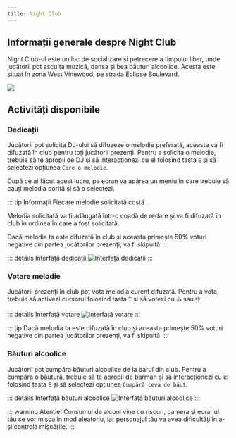 ```yaml
---
title: Night Club
---
```


## Informații generale despre Night Club

Night Club-ul este un loc de socializare și petrecere a timpului liber, unde jucătorii pot asculta muzică, dansa și bea băuturi alcoolice. Acesta este situat în zona West Vinewood, pe strada Eclipse Boulevard.

<Image src="https://i.imgur.com/Cuy4XDd.png" />

## Activități disponibile

### Dedicații

Jucătorii pot solicita DJ-ului să difuzeze o melodie preferată, aceasta va fi difuzată în club pentru toți jucătorii prezenți. Pentru a solicita o melodie, trebuie să te apropii de DJ și să interacționezi cu el folosind tasta `E` și să selectezi opțiunea `Cere o melodie`. 

După ce ai făcut acest lucru, pe ecran va apărea un meniu în care trebuie să cauți melodia dorită și să o selectezi.

::: tip Informații
Fiecare melodie solicitată costă <Dinero :amount="200" />.

Melodia solicitată va fi adăugată într-o coadă de redare și va fi difuzată în club în ordinea în care a fost solicitată.

Dacă melodia ta este difuzată în club și aceasta primește 50% voturi negative din partea jucătorilor prezenți, va fi skipuită.
:::

::: details Interfață dedicații
<Image src="https://i.imgur.com/UJuoNHf.gif" alt="Interfață dedicații" />
:::  

### Votare melodie

Jucătorii prezenți în club pot vota melodia curent difuzată. Pentru a vota, trebuie să activezi cursorul folosind tasta `T` și să votezi cu `👍` sau `👎`.

::: details Interfață votare
<Image src="https://i.imgur.com/3HZXL73.gif" alt="Interfață votare" />
:::

::: tip 
Dacă melodia ta este difuzată în club și aceasta primește 50% voturi negative din partea jucătorilor prezenți, va fi skipuită.
:::

### Băuturi alcoolice

Jucătorii pot cumpăra băuturi alcoolice de la barul din club. Pentru a cumpăra o băutură, trebuie să te apropii de barman și să interacționezi cu el folosind tasta `E` și să selectezi opțiunea `Cumpără ceva de băut`.

::: details Interfață băuturi alcoolice
<Image src="https://i.imgur.com/VeMpDEZ.gif" alt="Interfață băuturi alcoolice" />
:::

::: warning Atenție!
Consumul de alcool vine cu riscuri, camera și ecranul tău se vor mișca în mod aleatoriu, iar personajul tău va avea dificultăți în a-și controla mișcările.
:::
